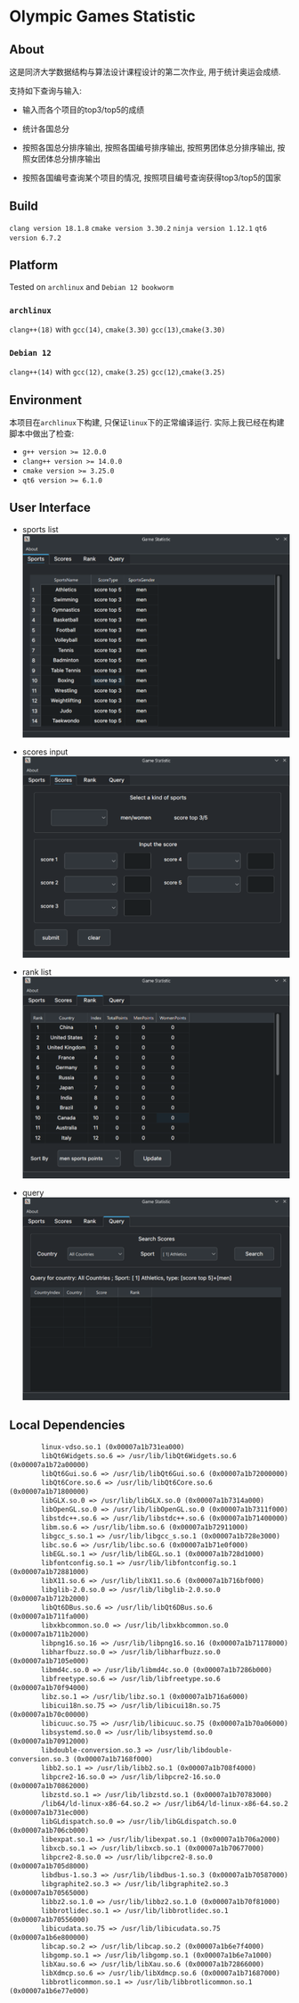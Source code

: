# Olympic Games Statistic

## About

这是同济大学数据结构与算法设计课程设计的第二次作业, 用于统计奥运会成绩. 

支持如下查询与输入: 

- 输入而各个项目的top3/top5的成绩

- 统计各国总分

- 按照各国总分排序输出, 按照各国编号排序输出, 按照男团体总分排序输出, 按照女团体总分排序输出

- 按照各国编号查询某个项目的情况, 按照项目编号查询获得top3/top5的国家

## Build
`clang version 18.1.8`
`cmake version 3.30.2`
`ninja version 1.12.1`
`qt6   version 6.7.2`

## Platform
Tested on `archlinux` and `Debian 12 bookworm`

### `archlinux`
`clang++(18)` with `gcc(14)`, `cmake(3.30)`
`gcc(13)`,`cmake(3.30)`

### `Debian 12`
`clang++(14)` with `gcc(12)`, `cmake(3.25)`
`gcc(12)`,`cmake(3.25)`

## Environment
本项目在`archlinux`下构建, 只保证`linux`下的正常编译运行. 实际上我已经在构建脚本中做出了检查:
- `g++ version >= 12.0.0`
- `clang++ version >= 14.0.0`
- `cmake version >= 3.25.0`
- `qt6 version >= 6.1.0`


## User Interface

- sports list
![alt text](./assets/image-0.png)

- scores input
![alt text](./assets/image.png)

- rank list
![alt text](./assets/image-1.png)

- query
![alt text](./assets/image-2.png)

## Local Dependencies

```
        linux-vdso.so.1 (0x00007a1b731ea000)
        libQt6Widgets.so.6 => /usr/lib/libQt6Widgets.so.6 (0x00007a1b72a00000)
        libQt6Gui.so.6 => /usr/lib/libQt6Gui.so.6 (0x00007a1b72000000)
        libQt6Core.so.6 => /usr/lib/libQt6Core.so.6 (0x00007a1b71800000)
        libGLX.so.0 => /usr/lib/libGLX.so.0 (0x00007a1b7314a000)
        libOpenGL.so.0 => /usr/lib/libOpenGL.so.0 (0x00007a1b7311f000)
        libstdc++.so.6 => /usr/lib/libstdc++.so.6 (0x00007a1b71400000)
        libm.so.6 => /usr/lib/libm.so.6 (0x00007a1b72911000)
        libgcc_s.so.1 => /usr/lib/libgcc_s.so.1 (0x00007a1b728e3000)
        libc.so.6 => /usr/lib/libc.so.6 (0x00007a1b71e0f000)
        libEGL.so.1 => /usr/lib/libEGL.so.1 (0x00007a1b728d1000)
        libfontconfig.so.1 => /usr/lib/libfontconfig.so.1 (0x00007a1b72881000)
        libX11.so.6 => /usr/lib/libX11.so.6 (0x00007a1b716bf000)
        libglib-2.0.so.0 => /usr/lib/libglib-2.0.so.0 (0x00007a1b712b2000)
        libQt6DBus.so.6 => /usr/lib/libQt6DBus.so.6 (0x00007a1b711fa000)
        libxkbcommon.so.0 => /usr/lib/libxkbcommon.so.0 (0x00007a1b711b2000)
        libpng16.so.16 => /usr/lib/libpng16.so.16 (0x00007a1b71178000)
        libharfbuzz.so.0 => /usr/lib/libharfbuzz.so.0 (0x00007a1b7105e000)
        libmd4c.so.0 => /usr/lib/libmd4c.so.0 (0x00007a1b7286b000)
        libfreetype.so.6 => /usr/lib/libfreetype.so.6 (0x00007a1b70f94000)
        libz.so.1 => /usr/lib/libz.so.1 (0x00007a1b716a6000)
        libicui18n.so.75 => /usr/lib/libicui18n.so.75 (0x00007a1b70c00000)
        libicuuc.so.75 => /usr/lib/libicuuc.so.75 (0x00007a1b70a06000)
        libsystemd.so.0 => /usr/lib/libsystemd.so.0 (0x00007a1b70912000)
        libdouble-conversion.so.3 => /usr/lib/libdouble-conversion.so.3 (0x00007a1b7168f000)
        libb2.so.1 => /usr/lib/libb2.so.1 (0x00007a1b708f4000)
        libpcre2-16.so.0 => /usr/lib/libpcre2-16.so.0 (0x00007a1b70862000)
        libzstd.so.1 => /usr/lib/libzstd.so.1 (0x00007a1b70783000)
        /lib64/ld-linux-x86-64.so.2 => /usr/lib64/ld-linux-x86-64.so.2 (0x00007a1b731ec000)
        libGLdispatch.so.0 => /usr/lib/libGLdispatch.so.0 (0x00007a1b706cb000)
        libexpat.so.1 => /usr/lib/libexpat.so.1 (0x00007a1b706a2000)
        libxcb.so.1 => /usr/lib/libxcb.so.1 (0x00007a1b70677000)
        libpcre2-8.so.0 => /usr/lib/libpcre2-8.so.0 (0x00007a1b705d8000)
        libdbus-1.so.3 => /usr/lib/libdbus-1.so.3 (0x00007a1b70587000)
        libgraphite2.so.3 => /usr/lib/libgraphite2.so.3 (0x00007a1b70565000)
        libbz2.so.1.0 => /usr/lib/libbz2.so.1.0 (0x00007a1b70f81000)
        libbrotlidec.so.1 => /usr/lib/libbrotlidec.so.1 (0x00007a1b70556000)
        libicudata.so.75 => /usr/lib/libicudata.so.75 (0x00007a1b6e800000)
        libcap.so.2 => /usr/lib/libcap.so.2 (0x00007a1b6e7f4000)
        libgomp.so.1 => /usr/lib/libgomp.so.1 (0x00007a1b6e7a1000)
        libXau.so.6 => /usr/lib/libXau.so.6 (0x00007a1b72866000)
        libXdmcp.so.6 => /usr/lib/libXdmcp.so.6 (0x00007a1b71687000)
        libbrotlicommon.so.1 => /usr/lib/libbrotlicommon.so.1 (0x00007a1b6e77e000)
```